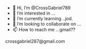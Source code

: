 - 👋 Hi, I’m @CrossGabriel789
- 👀 I’m interested in ...
- 🌱 I’m currently learning ..jod.
- 💞️ I’m looking to collaborate on ...
- 📫 How to reach me ...gmail??

<!---
CrossGabriel789/CrossGabriel789 is a ✨ special ✨ repository because its `README.md` (this file) appears on your GitHub profile.
You can click the Preview link to take a look at your changes.
--->crossgabriel287@gmail.com
